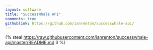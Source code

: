 ```yaml
---
layout: software
title: "SuccessWhale API"
comments: true
githublink: https://github.com/ianrenton/successwhale-api/
---
```


{% steal https://raw.githubusercontent.com/ianrenton/successwhale-api/master/README.md 3 %}
